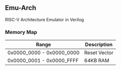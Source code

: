 ## Emu-Arch
RISC-V Architecture Emulator in Verilog


### Memory Map

| Range                     | Description                                         |
| ------------------------- | --------------------------------------------------- |
| 0x0000_0000 - 0x0000_0000 | Reset Vector                                        |
| 0x0000_0001 - 0x0000_FFFF | 64KB RAM                                            |
